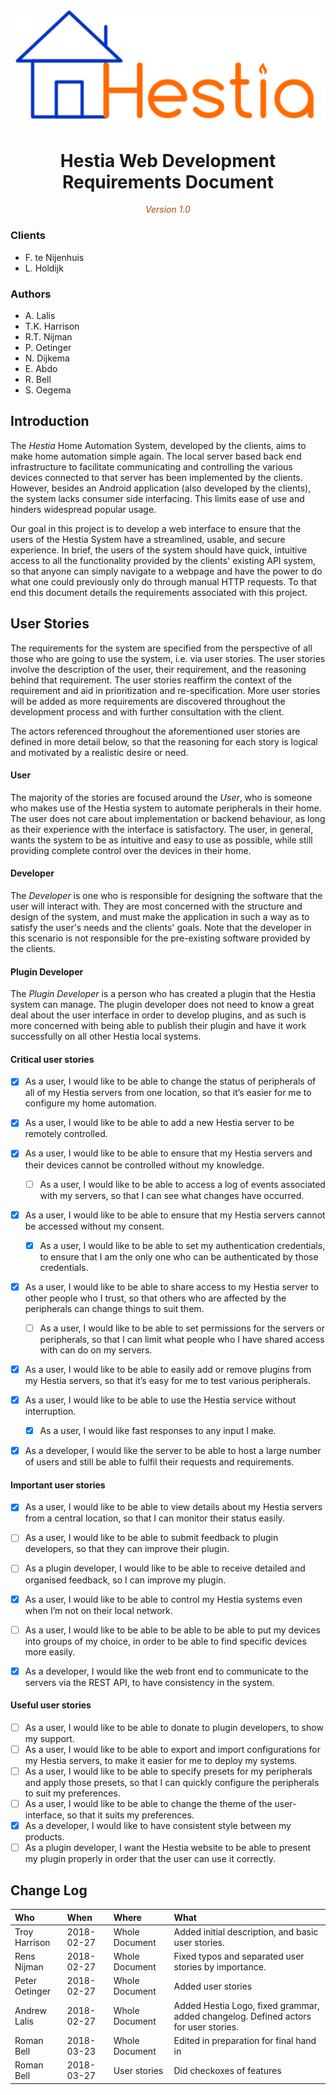 <center>
	<!-- Title image and text. -->
	<img src="images/hestiaLogo.png"/>
	<h1>Hestia Web Development Requirements Document</h1>
	<span style="font-style: italic; color: #b34700">Version 1.0</span>
</center>

### Clients
- F. te Nijenhuis
- L. Holdijk

### Authors
* A. Lalis
* T.K. Harrison
* R.T. Nijman
* P. Oetinger
* N. Dijkema
* E. Abdo
* R. Bell
* S. Oegema


## Introduction
The *Hestia* Home Automation System, developed by the clients, aims to make home automation simple again. The local server based back end infrastructure to facilitate communicating and controlling the various devices connected to that server has been implemented by the clients. However, besides an Android application (also developed by the clients), the system lacks consumer side interfacing. This limits ease of use and hinders widespread popular usage.

Our goal in this project is to develop a web interface to ensure that the users of the Hestia System have a streamlined, usable, and secure experience. In brief, the users of the system should have quick, intuitive access to all the functionality provided by the clients' existing API system, so that anyone can simply navigate to a webpage and have the power to do what one could previously only do through manual HTTP requests. To that end this document details the requirements associated with this project.


## User Stories

The requirements for the system are specified from the perspective of all those who are going to use the system, i.e. via user stories. The user stories involve the description of the user, their requirement, and the reasoning behind that requirement. The user stories reaffirm the context of the requirement and aid in prioritization and re-specification. More user stories will be added as more requirements are discovered throughout the development process and with further consultation with the client.

The actors referenced throughout the aforementioned user stories are defined in more detail below, so that the reasoning for each story is logical and motivated by a realistic desire or need.

#### User
The majority of the stories are focused around the *User*, who is someone who makes use of the Hestia system to automate peripherals in their home. The user does not care about implementation or backend behaviour, as long as their experience with the interface is satisfactory. The user, in general, wants the system to be as intuitive and easy to use as possible, while still providing complete control over the devices in their home.

#### Developer
The *Developer* is one who is responsible for designing the software that the user will interact with. They are most concerned with the structure and design of the system, and must make the application in such a way as to satisfy the user's needs and the clients' goals. Note that the developer in this scenario is not responsible for the pre-existing software provided by the clients.

#### Plugin Developer
The *Plugin Developer* is a person who has created a plugin that the Hestia system can manage. The plugin developer does not need to know a great deal about the user interface in order to develop plugins, and as such is more concerned with being able to publish their plugin and have it work successfully on all other Hestia local systems.

#### Critical user stories
- [x] As a user, I would like to be able to change the status of peripherals of all of my Hestia servers from one location, so that it’s easier for me to configure my home automation.
- [x] As a user, I would like to be able to add a new Hestia server to be remotely controlled.
- [x] As a user, I would like to be able to ensure that my Hestia servers and their devices cannot be controlled without my knowledge.
  - [ ] As a user, I would like to be able to access a log of events associated with my servers, so that I can see what changes have occurred.
- [x] As a user, I would like to be able to ensure that my Hestia servers cannot be accessed without my consent.
  - [x] As a user, I would like to be able to set my authentication credentials, to ensure that I am the only one who can be authenticated by those credentials.
- [x] As a user, I would like to be able to share access to my Hestia server to other people who I trust, so that others who are affected by the peripherals can change things to suit them.
  - [ ] As a user, I would like to be able to set permissions for the servers or peripherals, so that I can limit what people who I have shared access with can do on my servers.
- [x] As a user, I would like to be able to easily add or remove plugins from my Hestia servers, so that it’s easy for me to test various peripherals.
- [x] As a user, I would like to be able to use the Hestia service without interruption.
  - [x] As a user, I would like fast responses to any input I make.
- [x] As a developer, I would like the server to be able to host a large number of users and still be able to fulfil their requests and requirements.


#### Important user stories
- [x] As a user, I would like to be able to view details about my Hestia servers from a central location, so that I can monitor their status easily.
- [ ] As a user, I would like to be able to submit feedback to plugin developers, so that they can improve their plugin.
- [ ] As a plugin developer, I would like to be able to receive detailed and organised feedback, so I can improve my plugin.
- [x] As a user, I would like to be able to control my Hestia systems even when I’m not on their local network.
- [ ] As a user, I would like to be able to be able to be able to put my devices into groups of my choice, in order to be able to find specific devices more easily.
- [x] As a developer, I would like the web front end to communicate to the servers via the REST API, to have consistency in the system.


#### Useful user stories
- [ ] As a user, I would like to be able to donate to plugin developers, to show my support.
- [ ] As a user, I would like to be able to export and import configurations for my Hestia servers, to make it easier for me to deploy my systems.
- [ ] As a user, I would like to be able to specify presets for my peripherals and apply those presets, so that I can quickly configure the peripherals to suit my preferences.
- [ ] As a user, I would like to be able to change the theme of the user-interface, so that it suits my preferences.
- [x] As a developer, I would like to have consistent style between my products.
- [ ] As a plugin developer, I want the Hestia website to be able to present my plugin properly in order that the user can use it correctly.

## Change Log

| Who            |       When | Where          | What                                                                                |
| :---           |       :--- | :---           | :---                                                                                |
| Troy Harrison  | 2018-02-27 | Whole Document | Added initial description, and basic user stories.                                  |
| Rens Nijman    | 2018-02-27 | Whole Document | Fixed typos and separated user stories by importance.                               |
| Peter Oetinger | 2018-02-27 | Whole Document | Added user stories                                                                  |
| Andrew Lalis   | 2018-02-27 | Whole Document | Added Hestia Logo, fixed grammar, added changelog. Defined actors for user stories. |
| Roman Bell     | 2018-03-23 | Whole Document | Edited in preparation for final hand in                                             |
| Roman Bell     | 2018-03-27 | User stories | Did checkoxes of features                                             |
